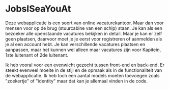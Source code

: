 # JobsISeaYouAt

Deze webapplicatie is een soort van online vacaturekantoor. Maar dan voor mensen voor op de brug (stuurcabine van een schip) staan. Je kan als een bezoeker alle openstaande vacatures bekijken in detail. Maar je kan er zelf geen plaatsen, daarvoor moet je je eerst voor registreren of aanmelden als je al een account hebt. Je kan verschillende vacatures plaatsen en aanpassen, maar het kunnen wel alleen maar vacatures zijn voor Kapitein, 1ste luitenant of 2de luitenant. 

Ik heb vooral voor een evenwicht gezocht tussen front-end en back-end. Er steekt evenveel moeite in de stijl en de opmaak als in de functionaliteit van de webapplicatie. Ik heb toch een aantal models moeten toevoegen zoals "zoekertje" of "identity" maar dat kan je allemaal vinden in de code. 

